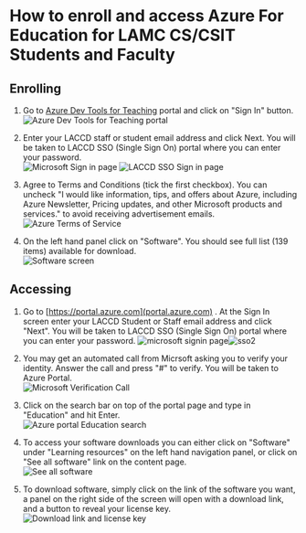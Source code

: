 # How to enroll and access Azure For Education for LAMC CS/CSIT Students and Faculty

## Enrolling

1. Go to [Azure Dev Tools for Teaching](https://azureforeducation.microsoft.com/devtools) portal and click on "Sign In" button.  
    ![Azure Dev Tools for Teaching portal](/img/Enroll/1-portal.png)

2. Enter your LACCD staff or student email address and click Next. You will be taken to LACCD SSO (Single Sign On) portal where you can enter your password.  
    ![Microsoft Sign in page](/img/Enroll/2-mssignin.png)
    ![LACCD SSO Sign in page](/img/Enroll/3-LACCDsignin.png)

3. Agree to Terms and Conditions (tick the first checkbox). You can uncheck "I would like information, tips, and offers about Azure, including Azure Newsletter, Pricing updates, and other Microsoft products and services." to avoid receiving advertisement emails.  
    ![Azure Terms of Service](/img/Enroll/4-termsofservice.png)

4. On the left hand panel click on "Software". You should see full list (139 items) available for download.  
    ![Software screen](/img/Enroll/5-softwareInventory.png)

## Accessing

1. Go to [https://portal.azure.com](portal.azure.com) . At the Sign In screen enter your LACCD Student or Staff email address and click "Next". You will be taken to LACCD SSO (Single Sign On) portal where you can enter your password.
    ![microsoft signin page](/img/Access/2-mssignin.png)![sso2](/img/Access/4-sso2.png)

2. You may get an automated call from Micrsoft asking you to verify your identity. Answer the call and press "#" to verify. You will be taken to Azure Portal.  
    ![Microsoft Verification Call](/img/Access/5-msverificationcall.png)

3. Click on the search bar on top of the portal page and type in "Education" and hit Enter.  
    ![Azure portal Education search](/img/Access/6-educationsearch.png)

4. To access your software downloads you can either click on "Software" under "Learning resources" on the left hand navigation panel, or click on "See all software" link on the content page.  
    ![See all software](/img/Access/7-seeallsoftware.png)

5. To download software, simply click on the link of the software you want, a panel on the right side of the screen will open with a download link, and a button to reveal your license key.  
    ![Download link and license key](/img/Access/8-downloadandkey.png)
